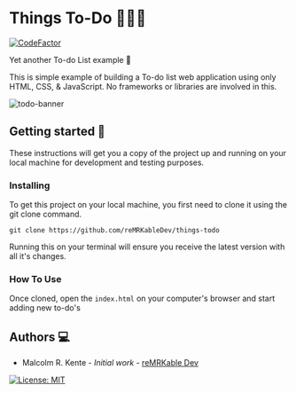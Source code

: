 # Things To-Do 🚀🚀🚀

[![CodeFactor](https://www.codefactor.io/repository/github/remrkabledev/things-todo/badge)](https://www.codefactor.io/repository/github/remrkabledev/things-todo)

Yet another To-do List example 🤣

This is simple example of building a To-do list web application using only HTML, CSS, & JavaScript. No frameworks or libraries are involved in this. 

![todo-banner](assets/todo-banner.gif)

## Getting started 🏁
These instructions will get you a copy of the project up and running on your local machine for development and testing purposes.

### Installing
To get this project on your local machine, you first need to clone it using the git clone command.
```
git clone https://github.com/reMRKableDev/things-todo
```

Running this on your terminal will ensure you receive the latest version with all it's changes.

### How To Use
Once cloned, open the `index.html` on your computer's browser and start adding new to-do's

## Authors 💻

- Malcolm R. Kente - *Initial work* - [reMRKable Dev](https://remrkabledev.com/)

[![License: MIT](https://img.shields.io/badge/License-MIT-yellow.svg)](https://opensource.org/licenses/MIT)
